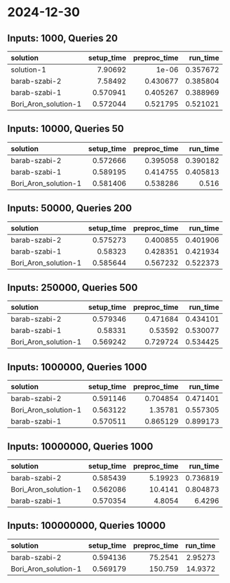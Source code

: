 # 2024-12-30

## Inputs: 1000, Queries 20

| solution             |   setup_time |   preproc_time |   run_time |
|:---------------------|-------------:|---------------:|-----------:|
| solution-1           |     7.90692  |       1e-06    |   0.357672 |
| barab-szabi-2        |     7.58492  |       0.430677 |   0.385804 |
| barab-szabi-1        |     0.570941 |       0.405267 |   0.388969 |
| Bori_Aron_solution-1 |     0.572044 |       0.521795 |   0.521021 |

## Inputs: 10000, Queries 50

| solution             |   setup_time |   preproc_time |   run_time |
|:---------------------|-------------:|---------------:|-----------:|
| barab-szabi-2        |     0.572666 |       0.395058 |   0.390182 |
| barab-szabi-1        |     0.589195 |       0.414755 |   0.405813 |
| Bori_Aron_solution-1 |     0.581406 |       0.538286 |   0.516    |

## Inputs: 50000, Queries 200

| solution             |   setup_time |   preproc_time |   run_time |
|:---------------------|-------------:|---------------:|-----------:|
| barab-szabi-2        |     0.575273 |       0.400855 |   0.401906 |
| barab-szabi-1        |     0.58323  |       0.428351 |   0.421934 |
| Bori_Aron_solution-1 |     0.585644 |       0.567232 |   0.522373 |

## Inputs: 250000, Queries 500

| solution             |   setup_time |   preproc_time |   run_time |
|:---------------------|-------------:|---------------:|-----------:|
| barab-szabi-2        |     0.579346 |       0.471684 |   0.434101 |
| barab-szabi-1        |     0.58331  |       0.53592  |   0.530077 |
| Bori_Aron_solution-1 |     0.569242 |       0.729724 |   0.534425 |

## Inputs: 1000000, Queries 1000

| solution             |   setup_time |   preproc_time |   run_time |
|:---------------------|-------------:|---------------:|-----------:|
| barab-szabi-2        |     0.591146 |       0.704854 |   0.471401 |
| Bori_Aron_solution-1 |     0.563122 |       1.35781  |   0.557305 |
| barab-szabi-1        |     0.570511 |       0.865129 |   0.899173 |

## Inputs: 10000000, Queries 1000

| solution             |   setup_time |   preproc_time |   run_time |
|:---------------------|-------------:|---------------:|-----------:|
| barab-szabi-2        |     0.585439 |        5.19923 |   0.736819 |
| Bori_Aron_solution-1 |     0.562086 |       10.4141  |   0.804873 |
| barab-szabi-1        |     0.570354 |        4.8054  |   6.4296   |

## Inputs: 100000000, Queries 10000

| solution             |   setup_time |   preproc_time |   run_time |
|:---------------------|-------------:|---------------:|-----------:|
| barab-szabi-2        |     0.594136 |        75.2541 |    2.95273 |
| Bori_Aron_solution-1 |     0.569179 |       150.759  |   14.9372  |